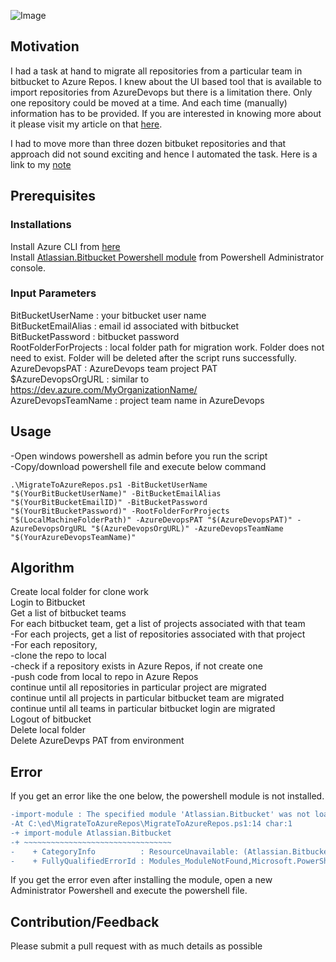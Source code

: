 ![Image](https://skdevops.files.wordpress.com/2020/07/21.-migratingfrombbtoar-image0-1.png)
## Motivation

I had a task at hand to migrate all repositories from a particular team in bitbucket to Azure Repos. I knew about the UI based tool that is available to import repositories from AzureDevops but there is a limitation there. Only one repository could be moved at a time. And each time (manually) information has to be provided. If you are interested in knowing more about it please visit my article on that [here](http://skundunotes.com/2020/07/10/migrating-a-repository-from-bitbucket-to-azure-repos-ui-based/).

I had to move more than three dozen bitbuket repositories and that approach did not sound exciting and hence I automated the task. Here is a link to my [note](http://skundunotes.com/2020/07/10/migrating-a-repository-from-bitbucket-to-azure-repos-using-powershell/)

## Prerequisites
### **Installations**
Install Azure CLI from [here](https://docs.microsoft.com/en-us/cli/azure/install-azure-cli?view=azure-cli-latest)
<br />Install [Atlassian.Bitbucket Powershell module](https://www.powershellgallery.com/packages/Atlassian.Bitbucket/0.14.0) from Powershell Administrator console.
### **Input Parameters**
BitBucketUserName : your bitbucket user name
<br />BitBucketEmailAlias : email id associated with bitbucket
<br />BitBucketPassword : bitbucket password
<br />RootFolderForProjects : local folder path for migration work. Folder does not need to exist. Folder will be deleted after the script runs successfully.
<br />AzureDevopsPAT : AzureDevops team project PAT
<br />$AzureDevopsOrgURL : similar to https://dev.azure.com/MyOrganizationName/
<br />AzureDevopsTeamName : project team name in AzureDevops

## Usage
-Open windows powershell as admin before you run the script
<br />-Copy/download powershell file and execute below command

<pre><code>.\MigrateToAzureRepos.ps1 -BitBucketUserName "$(YourBitBucketUserName)" -BitBucketEmailAlias "$(YourBitBucketEmailID)" -BitBucketPassword "$(YourBitBucketPassword)" -RootFolderForProjects "$(LocalMachineFolderPath)" -AzureDevopsPAT "$(AzureDevopsPAT)" -AzureDevopsOrgURL "$(AzureDevopsOrgURL)" -AzureDevopsTeamName "$(YourAzureDevopsTeamName)"</code></pre>

## Algorithm
Create local folder for clone work
<br />Login to Bitbucket
<br />Get a list of bitbucket teams
<br />For each bitbucket team, get a list of projects associated with that team
<br />    -For each projects, get a list of repositories associated with that project
<br />        -For each repository,
<br />            -clone the repo to local
<br />            -check if a repository exists in Azure Repos, if not create one
<br />            -push code from local to repo in Azure Repos
<br />        continue until all repositories in particular project are migrated
<br />    continue until all projects in particular bitbucket team are migrated
<br />continue until all teams in particular bitbucket login are migrated
<br />Logout of bitbucket
<br />Delete local folder
<br />Delete AzureDevps PAT from environment
## Error
If you get an error like the one below, the powershell module is not installed. 
```diff
-import-module : The specified module 'Atlassian.Bitbucket' was not loaded because no valid module file was found in any module directory.
-At C:\ed\MigrateToAzureRepos\MigrateToAzureRepos.ps1:14 char:1
-+ import-module Atlassian.Bitbucket
-+ ~~~~~~~~~~~~~~~~~~~~~~~~~~~~~~~~~
-    + CategoryInfo          : ResourceUnavailable: (Atlassian.Bitbucket:String) [Import-Module], FileNotFoundException
-    + FullyQualifiedErrorId : Modules_ModuleNotFound,Microsoft.PowerShell.Commands.ImportModuleCommand
```
If you get the error even after installing the module, open a new Administrator Powershell and execute the powershell file.

## Contribution/Feedback
Please submit a pull request with as much details as possible

